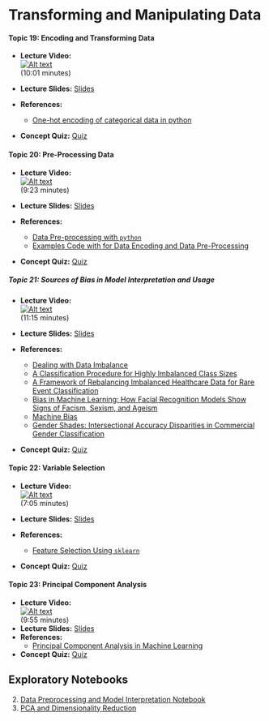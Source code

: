 # Transforming and Manipulating Data

#### **Topic 19:** Encoding and Transforming Data

- **Lecture Video:** <br>
[![Alt text](https://img.youtube.com/vi/h1xmnQOUML0/0.jpg)](https://youtu.be/h1xmnQOUML0) <br>
(10:01 minutes)

- **Lecture Slides:** [Slides](https://drive.google.com/file/d/1jToQAmNWxxjZDNGOnwN6qV_BSB045uy0/view?usp=sharing)
- **References:** 
  - [One-hot encoding of categorical data in python](https://blog.cambridgespark.com/robust-one-hot-encoding-in-python-3e29bfcec77e)
- **Concept Quiz:** [Quiz](https://docs.google.com/forms/d/e/1FAIpQLSc50cp6NMwjyBqoypLTTzEn16-boJu7TD0-Stee04wjg8mk4w/viewform?usp=sf_link)
  
#### **Topic 20:** Pre-Processing Data

- **Lecture Video:** <br>
[![Alt text](https://img.youtube.com/vi/AU4Rv8sFLE8/0.jpg)](https://youtu.be/AU4Rv8sFLE8) <br>
(9:23 minutes)

- **Lecture Slides:** [Slides](https://drive.google.com/file/d/1wWbKqQXgjYYf68M1hq0FDlrblRQF2oYv/view?usp=sharing)
- **References:** 
  - [Data Pre-processing with `python`](https://medium.com/@kesarimohan87/data-preprocessing-6c87d27156)
  - [Examples Code with for Data Encoding and Data Pre-Processing](https://colab.research.google.com/drive/1ecT7PWP8CATWVVpLz-V2K_2q_3NrSDiN?usp=sharing)
  
- **Concept Quiz:** [Quiz](https://docs.google.com/forms/d/e/1FAIpQLScThZWb1PXhT-Q77nMugek7HTHpJYxo4_GqDBIewn6YSMmf9w/viewform?usp=sf_link)
  
##### **Topic 21:** Sources of Bias in Model Interpretation and Usage

- **Lecture Video:** <br>
[![Alt text](https://img.youtube.com/vi/YDzAwye2qq0/0.jpg)](https://youtu.be/YDzAwye2qq0) <br>
(11:15 minutes)

- **Lecture Slides:** [Slides](https://drive.google.com/file/d/1tFkHT1-TLzdS725yFdy6p4Bo_ePaNn2d/view?usp=sharing)
- **References:** 
  - [Dealing with Data Imbalance](https://towardsdatascience.com/methods-for-dealing-with-imbalanced-data-5b761be45a18)
  - [A Classification Procedure for Highly Imbalanced Class Sizes](https://www.tandfonline.com/doi/abs/10.1080/07408170903228967)
  - [A Framework of Rebalancing Imbalanced Healthcare Data for Rare Event Classification](https://www.hindawi.com/journals/jhe/2018/6275435/)
  - [Bias in Machine Learning: How Facial Recognition Models Show Signs of Facism, Sexism, and Ageism ](https://towardsdatascience.com/bias-in-machine-learning-how-facial-recognition-models-show-signs-of-racism-sexism-and-ageism-32549e2c972d)
  - [Machine Bias](https://www.propublica.org/article/machine-bias-risk-assessments-in-criminal-sentencing)
  - [Gender Shades: Intersectional Accuracy Disparities in Commercial Gender Classification](http://proceedings.mlr.press/v81/buolamwini18a/buolamwini18a.pdf)

- **Concept Quiz:** [Quiz](https://docs.google.com/forms/d/e/1FAIpQLSddbPPwJSi0aiXa_yeBiffoJWMOaLbbgfm4exGjHICJDeyXIg/viewform?usp=sf_link)


#### **Topic 22:** Variable Selection

- **Lecture Video:** <br>
[![Alt text](https://img.youtube.com/vi/mk6T5l5C8lk/0.jpg)](https://youtu.be/mk6T5l5C8lk) <br>
(7:05 minutes)

- **Lecture Slides:** [Slides](https://drive.google.com/file/d/1YMMB9u0Za-A0HPj7wXOniJ3frh7632et/view?usp=sharing)
- **References:** 
  - [Feature Selection Using `sklearn`](https://medium.com/analytics-vidhya/feature-selection-using-scikit-learn-5b4362e0c19b)
  
- **Concept Quiz:** [Quiz](https://docs.google.com/forms/d/e/1FAIpQLSdH09J_WIl-0OBkJWJtJVQvPnq8x5eInKXLTs2M9U02xI7tgg/viewform?usp=sf_link)
    
#### **Topic 23:**  Principal Component Analysis

- **Lecture Video:** <br>
[![Alt text](https://img.youtube.com/vi/JEntiirFkeQ/0.jpg)](https://youtu.be/JEntiirFkeQ) <br>
(9:55 minutes)
- **Lecture Slides:** [Slides](https://drive.google.com/file/d/138g42wdpayZtZS1RjgNq21-FPa4GMYtF/view?usp=sharing)
- **References:** 
  - [Principal Component Analysis in Machine Learning](https://medium.com/apprentice-journal/pca-application-in-machine-learning-4827c07a61db)
- **Concept Quiz:** [Quiz](https://docs.google.com/forms/d/e/1FAIpQLScikVtU_hjzDD62WO-xEa31BabefhRaGndwTmaZJ5xAUB-efw/viewform?usp=sf_link)


## Exploratory Notebooks
2. [Data Preprocessing and Model Interpretation Notebook](https://deepnote.com/project/690d3fcf-e561-4146-a003-4fce7c0388f6)
3. [PCA and Dimensionality Reduction](https://deepnote.com/project/1e755c61-9ca0-40bb-b2e2-4c3862b53690)
